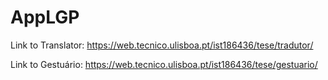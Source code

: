 # AppLGP

Link to Translator: https://web.tecnico.ulisboa.pt/ist186436/tese/tradutor/

Link to Gestuário: https://web.tecnico.ulisboa.pt/ist186436/tese/gestuario/
